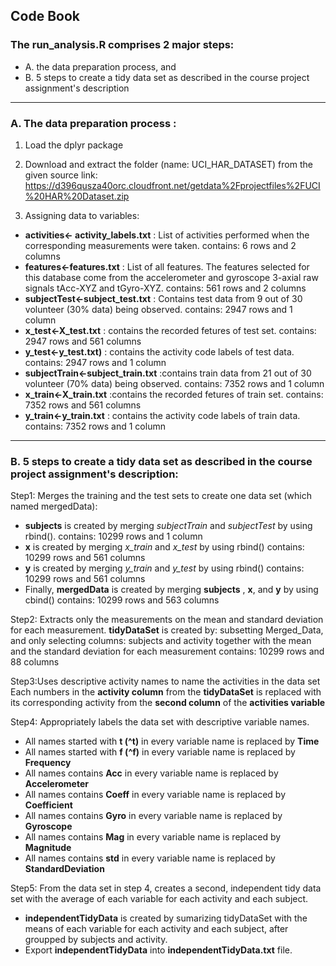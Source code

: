 ## Code Book

### The run_analysis.R comprises 2 **major** steps:
* A. the data preparation process, and 
* B. 5 steps to create a tidy data set as described in the course project assignment's description

---------------------------------------------------------------------------------------------------------------------------------------------------

### A. The data preparation process :
1. Load the dplyr package

2. Download and extract the folder (name: UCI_HAR_DATASET) from the given source link:
https://d396qusza40orc.cloudfront.net/getdata%2Fprojectfiles%2FUCI%20HAR%20Dataset.zip

3. Assigning data to variables:
* **activities<- activity_labels.txt** : List of activities performed when the corresponding measurements were taken.
  contains: 6 rows and 2 columns
* **features<-features.txt** : List of all features. The features selected for this database come from the accelerometer and gyroscope 3-axial raw signals tAcc-XYZ and tGyro-XYZ. 
   contains: 561 rows and 2 columns  
* **subjectTest<-subject_test.txt** : Contains test data from 9 out of 30 volunteer (30% data) being observed.
   contains: 2947 rows and 1 column  
* **x_test<-X_test.txt** : contains the recorded fetures of test set.
   contains: 2947 rows and 561 columns    
* **y_test<-y_test.txt)** : contains the activity code labels of test data.
   contains: 2947 rows and 1 column 
* **subjectTrain<-subject_train.txt** :contains train data from 21 out of 30 volunteer (70% data) being observed.
   contains: 7352 rows and 1 column   
* **x_train<-X_train.txt** :contains the recorded fetures of train set.
   contains: 7352 rows and 561 columns 
* **y_train<-y_train.txt** : contains the activity code labels of train data.
   contains: 7352 rows and 1 column
---------------------------------------------------------------------------------------------------------------------------------------------------

### B. 5 steps to create a tidy data set as described in the course project assignment's description:

Step1: Merges the training and the test sets to create one data set (which named mergedData):
* **subjects** is created by merging *subjectTrain* and *subjectTest* by using rbind().
  contains: 10299 rows and 1 column
* **x** is created by merging *x_train* and *x_test* by using rbind()
  contains: 10299 rows and 561 columns
* **y** is created by merging *y_train* and *y_test* by using rbind()
  contains: 10299 rows and 561 columns
* Finally, **mergedData** is created by merging **subjects** , **x**, and **y** by using cbind()
  contains: 10299 rows and 563 columns

Step2: Extracts only the measurements on the mean and standard deviation for each measurement.
**tidyDataSet**  is created by:
subsetting Merged_Data, and only selecting columns: subjects and activity together with the mean and the standard deviation for each measurement
contains: 10299 rows and 88 columns

Step3:Uses descriptive activity names to name the activities in the data set
Each numbers in the **activity column** from the **tidyDataSet** is replaced with its corresponding activity from the **second column** of the **activities variable**

Step4: Appropriately labels the data set with descriptive variable names.
* All names started with **t (^t)** in every variable name is replaced by **Time**
* All names started with **f (^f)** in every variable name is replaced by **Frequency**
* All names contains **Acc** in every variable name is replaced by **Accelerometer**
* All names contains **Coeff** in every variable name is replaced by **Coefficient**
* All names contains **Gyro** in every variable name is replaced by **Gyroscope**
* All names contains **Mag** in every variable name is replaced by **Magnitude**
* All names contains **std** in every variable name is replaced by **StandardDeviation**

Step5: From the data set in step 4, creates a second, independent tidy data set with the average of each variable for each activity and each subject.
* **independentTidyData**  is created by sumarizing tidyDataSet with the means of each variable for each activity and each subject, after groupped by subjects and activity.
* Export **independentTidyData**  into **independentTidyData.txt** file.


